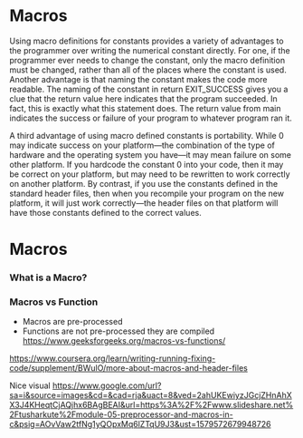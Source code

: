 # Macros

Using macro definitions for constants provides a variety of advantages to the programmer over writing the numerical constant directly. For one, if the programmer ever needs to change the constant, only the macro definition must be changed, rather than all of the places where the constant is used. Another advantage is that naming the constant makes the code more readable. The naming of the constant in return EXIT_SUCCESS gives you a clue that the return value here indicates that the program succeeded. In fact, this is exactly what this statement does. The return value from main indicates the success or failure of your program to whatever program ran it.

A third advantage of using macro defined constants is portability. While 0 may indicate success on your platform—the combination of the type of hardware and the operating system you have—it may mean failure on some other platform. If you hardcode the constant 0 into your code, then it may be correct on your platform, but may need to be rewritten to work correctly on another platform. By contrast, if you use the constants defined in the standard header files, then when you recompile your program on the new platform, it will just work correctly—the header files on that platform will have those constants defined to the correct values.














# Macros

### What is a Macro?

### Macros vs Function
- Macros are pre-processed
- Functions are not pre-processed they are compiled
https://www.geeksforgeeks.org/macros-vs-functions/

https://www.coursera.org/learn/writing-running-fixing-code/supplement/BWulO/more-about-macros-and-header-files


Nice visual
https://www.google.com/url?sa=i&source=images&cd=&cad=rja&uact=8&ved=2ahUKEwiyzJGcjZHnAhXX3J4KHeqtCjAQjhx6BAgBEAI&url=https%3A%2F%2Fwww.slideshare.net%2Ftusharkute%2Fmodule-05-preprocessor-and-macros-in-c&psig=AOvVaw2tfNg1yQOpxMq6lZTqU9J3&ust=1579572679948726